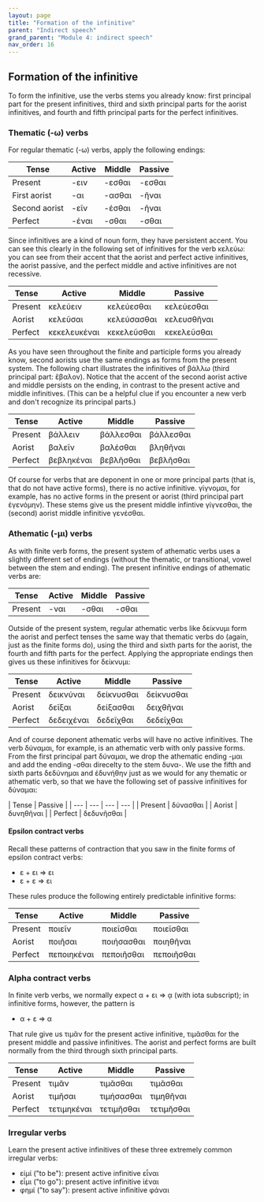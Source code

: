 ```yaml
---
layout: page
title: "Formation of the infinitive"
parent: "Indirect speech"
grand_parent: "Module 4: indirect speech"
nav_order: 16
---
```



## Formation of the infinitive

To form the infinitive, use the verbs stems you already know: first principal part for the present infinitives, third and sixth principal parts for the aorist infinitives, and fourth and fifth principal parts for the perfect infinitives.


### Thematic (-ω) verbs

For regular thematic (-ω) verbs, apply the following endings:


| Tense | Active | Middle | Passive |
| --- | --- | --- | --- |
| Present | -ειν | -εσθαι | -εσθαι |
| First aorist | -αι | -ασθαι | -ῆναι |
| Second aorist | -εῖν | -έσθαι | -ῆναι |
| Perfect | -έναι  | -σθαι | -σθαι |


Since infinitives are a kind of noun form, they have persistent accent. You can see this clearly in the following set of infinitives for the verb κελεύω: you can see from their accent that the aorist and perfect active infinitives, the aorist passive, and the perfect middle and active infinitives are not recessive.


| Tense | Active | Middle | Passive |
| --- | --- | --- | ---  |
| Present | κελεύειν|  κελεύεσθαι |   κελεύεσθαι |
| Aorist | κελεῦσαι | κελεύσασθαι | κελευσθῆναι |
| Perfect |  κεκελευκέναι|  κεκελεῦσθαι | κεκελεῦσθαι |


As you have seen throughout the finite and participle forms you already know, second aorists use the same endings as forms from the present system. The following chart illustrates the infinitives of βάλλω (third principal part: ἔβαλον). Notice that the accent of the second aorist active and middle persists on the ending, in contrast to the present active and middle infinitives. (This can be a helpful clue if you encounter a new verb and don't recognize its principal parts.)

| Tense | Active | Middle | Passive |
| --- | --- | --- | ---  |
| Present | βάλλειν|  βάλλεσθαι |   βάλλεσθαι |
| Aorist | βαλεῖν | βαλέσθαι | βληθῆναι |
| Perfect |  βεβληκέναι|  βεβλῆσθαι | βεβλῆσθαι |

Of course for verbs that are deponent in one or more principal parts (that is, that do not have active forms), there is no active infinitive. γίγνομαι, for example, has no active forms in the present or aorist (third principal part ἐγενόμην). These stems give us the present middle infintive γίγνεσθαι, the (second) aorist middle infinitive γενέσθαι.


### Athematic (-μι) verbs

As with finite verb forms, the present system of athematic verbs uses a slightly different set of endings (without the thematic, or transitional, vowel between the  stem and ending). The present infinitive endings of athematic verbs are:

| Tense | Active | Middle | Passive |
| --- | --- | --- | --- |
| Present | -ναι | -σθαι | -σθαι |


Outside of the present system, regular athematic verbs like δείκνυμι form the aorist and perfect tenses the same way that thematic verbs do (again, just as the finite forms do), using the third and sixth parts for the aorist, the fourth and fifth parts for the perfect. Applying the appropriate endings then gives us these infinitives for δείκνυμι: 

| Tense | Active | Middle | Passive |
| --- | --- | --- | ---  |
| Present | δεικνύναι|  δείκνυσθαι |   δείκνυσθαι |
| Aorist | δεῖξαι | δείξασθαι | δειχθῆναι |
| Perfect |  δεδειχέναι| δεδεῖχθαι   |  δεδεῖχθαι |

And of course deponent athematic verbs will have no active infinitives. The verb δύναμαι, for example, is an athematic verb with only passive forms. From the first principal part δύναμαι, we drop the athematic ending -μαι and add the ending -σθαι direcelty to the stem δυνα-.  We use the fifth and sixth parts δεδύνημαι and ἐδυνήθην just as we would for any thematic or athematic verb, so that we have the following set of passive infinitives for δύναμαι:


| Tense | Passive |
| --- | --- | --- | ---  |
| Present |   δύνασθαι |
| Aorist |  δυνηθῆναι |
| Perfect | δεδυνῆσθαι |



#### Epsilon contract verbs

Recall these patterns of contraction that you saw in the finite forms of epsilon contract verbs:

- ε + ει => ει 
- ε + ε => ει 

These rules produce the following entirely predictable infinitive forms:

| Tense | Active | Middle | Passive |
| --- | --- | --- | ---  |
| Present | ποιεῖν|  ποιεῖσθαι |   ποιεῖσθαι |
| Aorist | ποιῆσαι | ποιήσασθαι | ποιηθῆναι |
| Perfect |  πεποιηκέναι|  πεποιῆσθαι  |  πεποιῆσθαι |



### Alpha contract verbs

In finite verb verbs, we normally expect α + ει => ᾳ (with iota subscript); in infinitive forms, however, the pattern is 

- α + ε => α 

That rule give us τιμᾶν for the present active infinitive,  τιμᾶσθαι for the present middle and passive infinitives.  The aorist and perfect forms are built normally from the third through sixth principal parts.

| Tense | Active | Middle | Passive |
| --- | --- | --- | ---  |
| Present | τιμᾶν|  τιμᾶσθαι |   τιμᾶσθαι |
| Aorist | τιμῆσαι | τιμήσασθαι | τιμηθῆναι |
| Perfect |  τετιμηκέναι| τετιμῆσθαι   | τετιμῆσθαι |



### Irregular verbs

Learn the present active infinitives of these three extremely common irregular verbs:


- εἰμί ("to be"): present active infinitive εἶναι
- εἶμι ("to go"): present active infinitive ἰέναι
- φημί ("to say"):  present active infinitive φάναι


